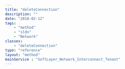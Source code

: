 ```yaml
---
title: "deleteConnection"
description: ""
date: "2018-02-12"
tags:
    - "method"
    - "sldn"
    - "Network"
classes:
    - "deleteConnection"
type: "reference"
layout: "method"
mainService : "SoftLayer_Network_Interconnect_Tenant"
---
```

